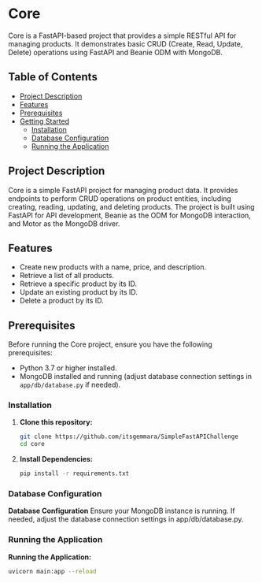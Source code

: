 # Core

Core is a FastAPI-based project that provides a simple RESTful API for managing products. It demonstrates basic CRUD (Create, Read, Update, Delete) operations using FastAPI and Beanie ODM with MongoDB.

## Table of Contents

- [Project Description](#project-description)
- [Features](#features)
- [Prerequisites](#prerequisites)
- [Getting Started](#getting-started)
  - [Installation](#installation)
  - [Database Configuration](#database-configuration)
  - [Running the Application](#running-the-application)

## Project Description

Core is a simple FastAPI project for managing product data. It provides endpoints to perform CRUD operations on product entities, including creating, reading, updating, and deleting products. The project is built using FastAPI for API development, Beanie as the ODM for MongoDB interaction, and Motor as the MongoDB driver.

## Features

- Create new products with a name, price, and description.
- Retrieve a list of all products.
- Retrieve a specific product by its ID.
- Update an existing product by its ID.
- Delete a product by its ID.

## Prerequisites

Before running the Core project, ensure you have the following prerequisites:

- Python 3.7 or higher installed.
- MongoDB installed and running (adjust database connection settings in `app/db/database.py` if needed).

### Installation

1. **Clone this repository:**

   ```bash
   git clone https://github.com/itsgemmara/SimpleFastAPIChallenge
   cd core 

2. **Install Dependencies:**

   ```bash
   pip install -r requirements.txt 

### Database Configuration

**Database Configuration**
Ensure your MongoDB instance is running. If needed, adjust the database connection settings in app/db/database.py.

### Running the Application

**Running the Application:**

   ```bash 
   uvicorn main:app --reload  


